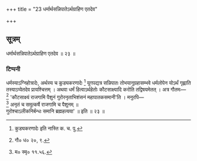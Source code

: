 +++
title = "23 धर्मार्थसन्निपातेऽर्थग्राहिण एतदेव"

+++
## सूत्रम्
धर्मार्थसन्निपातेऽर्थग्राहिण एतदेव ॥ २३ ॥  
### टिप्पनी
धर्मस्याऽग्निहोत्रादेः, अर्थस्य च कुड्यकरणादेः [^१] युगपद्यत्र सन्निपातः तोभयानुग्रहासम्भवे धर्मलोपेन योऽर्थं गृह्णाति तस्याऽप्येतदेव प्रायश्चित्तम् । अथवा धर्मं हित्वाऽर्थहेतोः कौटसाक्ष्यादि करोति तद्विषयमेतत् । अत्र गौतमः—  
[^२] 'कौटसाक्ष्यं राजगामि पैशुनं गुरोरनृताभिशंसनं महापातकसमानी'ति । मनुरपि—  
[^३] अनृतं च समुत्कर्षे राजगामि च पैशुनम् ॥  
गुरोश्चाऽलीकनिर्बन्धः समानि ब्रह्महत्यया' ॥ इति ॥ २३ ॥  

[^१]:

    कुड्यकरणादेः इति नास्ति क. च. पु.

[^२]:

    गौ० ध० २०, ९.

[^३]:

    म० स्मृ० ११.५६.  

[^४]:  

    तेन पुत्रादिभिस्सरकाराद्यौर्ध्वदेहिकाः कार्या इति भावः, इति ख.पु.  
